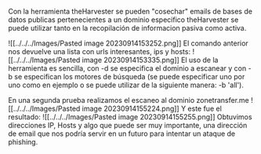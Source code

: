 Con la herramienta theHarvester se pueden "cosechar" emails de bases de datos publicas pertenecientes a un dominio especifico
theHarvester se puede utilizar tanto en la recopilación de informacion pasiva como activa.

![[../../../Images/Pasted image 20230914153252.png]]
El comando anterior nos devuelve una lista con urls interesantes, ips y hosts:
![[../../../Images/Pasted image 20230914153335.png]]
El uso de la herramienta es sencilla, con -d se especifica el dominio a escanear y con -b se especifican los motores de búsqueda (se puede especificar uno por uno como en ejemplo o se puede utilizar de la siguiente manera: -b 'all').

En una segunda prueba realizamos el escaneo al dominio zonetransfer.me
![[../../../Images/Pasted image 20230914155224.png]]
Y este fue el resultado:
![[../../../Images/Pasted image 20230914155255.png]]
Obtuvimos direcciones IP, Hosts y algo que puede ser muy importante, una dirección de email que nos podría servir en un futuro para intentar un ataque de phishing. 